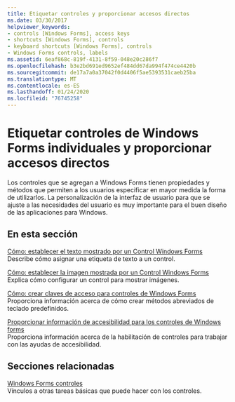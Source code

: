 ```yaml
---
title: Etiquetar controles y proporcionar accesos directos
ms.date: 03/30/2017
helpviewer_keywords:
- controls [Windows Forms], access keys
- shortcuts [Windows Forms], controls
- keyboard shortcuts [Windows Forms], controls
- Windows Forms controls, labels
ms.assetid: 6eaf868c-819f-4131-8f59-048e20c286f7
ms.openlocfilehash: b3e2bd691ed9652ef484dd67da994f474ce4420b
ms.sourcegitcommit: de17a7a0a37042f0d4406f5ae5393531caeb25ba
ms.translationtype: MT
ms.contentlocale: es-ES
ms.lasthandoff: 01/24/2020
ms.locfileid: "76745258"
---
```

# <a name="label-individual-windows-forms-controls-and-provide-shortcuts"></a>Etiquetar controles de Windows Forms individuales y proporcionar accesos directos

Los controles que se agregan a Windows Forms tienen propiedades y métodos que permiten a los usuarios especificar en mayor medida la forma de utilizarlos. La personalización de la interfaz de usuario para que se ajuste a las necesidades del usuario es muy importante para el buen diseño de las aplicaciones para Windows.

## <a name="in-this-section"></a>En esta sección

[Cómo: establecer el texto mostrado por un Control Windows Forms](how-to-set-the-text-displayed-by-a-windows-forms-control.md)\
Describe cómo asignar una etiqueta de texto a un control.

[Cómo: establecer la imagen mostrada por un Control Windows Forms](how-to-set-the-image-displayed-by-a-windows-forms-control.md)\
Explica cómo configurar un control para mostrar imágenes.

[Cómo: crear claves de acceso para controles de Windows Forms](how-to-create-access-keys-for-windows-forms-controls.md)\
Proporciona información acerca de cómo crear métodos abreviados de teclado predefinidos.

[Proporcionar información de accesibilidad para los controles de Windows forms](providing-accessibility-information-for-controls-on-a-windows-form.md)\
Proporciona información acerca de la habilitación de controles para trabajar con las ayudas de accesibilidad.

## <a name="related-sections"></a>Secciones relacionadas

[Windows Forms controles](index.md)\
Vínculos a otras tareas básicas que puede hacer con los controles.
